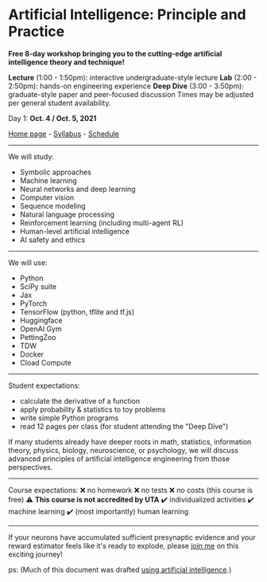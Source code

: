 ﻿# Artificial Intelligence: Principle and Practice

**Free 8-day workshop bringing you to the cutting-edge artificial intelligence theory and technique!**

**Lecture** (1:00 - 1:50pm): interactive undergraduate-style lecture
**Lab** (2:00 - 2:50pm): hands-on engineering experience
**Deep Dive** (3:00 - 3:50pm): graduate-style paper and peer-focused discussion
Times may be adjusted per general student availability.

Day 1: **Oct. 4 / Oct. 5, 2021**

[Home page](https://jacobfv.github.io/Artificial-Intelligence-Principle-and-Practice/) - [Syllabus](https://jacobfv.github.io/Artificial-Intelligence-Principle-and-Practice/syllabus) - [Schedule](https://jacobfv.github.io/Artificial-Intelligence-Principle-and-Practice/schedule/)

---

We will study:
 - Symbolic approaches
 - Machine learning
 - Neural networks and deep learning
 - Computer vision
 - Sequence modeling
 - Natural language processing
 - Reinforcement learning (including multi-agent RL)
 - Human-level artificial intelligence
 - AI safety and ethics

---

We will use:
 - Python
 - SciPy suite
 - Jax
 - PyTorch
 - TensorFlow (python, tflite and tf.js)
 - Huggingface
 - OpenAI Gym
 - PettingZoo
 - TDW
 - Docker
 - Cload Compute

---

Student expectations:
 - calculate the derivative of a function
 - apply probability & statistics to toy problems
 - write simple Python programs
 - read 12 pages per class (for student attending the "Deep Dive")

If many students already have deeper roots in math, statistics, information theory, physics, biology, neuroscience, or psychology, we will discuss advanced principles of artificial intelligence engineering from those perspectives.

---

Course expectations:
❌ no homework
❌ no tests
❌ no costs (this course is free)
⚠️ <b>This course is not accredited by UTA</b>
✔️ individualized activities
✔️ machine learning
✔️ (most importantly) human learning

---

If your neurons have accumulated sufficient presynaptic evidence and your reward estimator feels like it's ready to explode, please [join me](https://jacobfv.github.io/Artificial-Intelligence-Principle-and-Practice/#signup) on this exciting journey!


ps: (Much of this document was drafted [using artificial intelligence](https://copilot.github.com/).)
